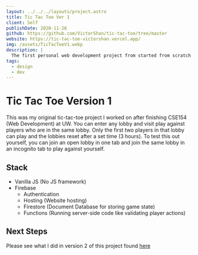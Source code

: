 ```yaml
---
layout: ../../../layouts/project.astro
title: Tic Tac Toe Ver 1
client: Self
publishDate: 2020-11-26
github: https://github.com/VictorShan/tic-tac-toe/tree/master
website: https://tic-tac-toe-victorshan.vercel.app/
img: /assets/TicTacToeV1.webp
description: |
  The first personal web development project from started from scratch.
tags:
  - design
  - dev
---
```


# Tic Tac Toe Version 1

This was my original tic-tac-toe project I worked on after finishing CSE154 (Web
Development) at UW. You can enter any lobby and visit play against players who
are in the same lobby. Only the first two players in that lobby can play and the
lobbies reset after a set time (3 hours). To test this out yourself, you can
join an open lobby in one tab and join the same lobby in an incognito tab to
play against yourself.

## Stack

- Vanilla JS (No JS framework)
- Firebase
  - Authentication
  - Hosting (Website hosting)
  - Firestore (Document Database for storing game state)
  - Functions (Running server-side code like validating player actions)

## Next Steps

Please see what I did in version 2 of this project found [here](tic-tac-toe-v2)
